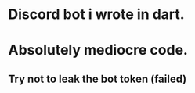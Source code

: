 # Discord bot i wrote in dart.
# Absolutely mediocre code.

## Try not to leak the bot token (failed)
